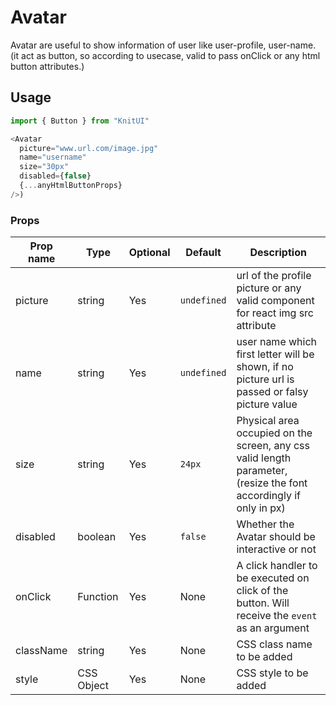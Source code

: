 # Avatar

Avatar are useful to show information of user like user-profile, user-name. (it act as button, so according to usecase, valid to pass onClick or any html button attributes.)

## Usage

```javascript
import { Button } from "KnitUI"

<Avatar
  picture="www.url.com/image.jpg"
  name="username"
  size="30px"
  disabled={false}
  {...anyHtmlButtonProps}
/>)
```

### Props

| Prop name | Type       | Optional | Default     | Description                                                                                                       |
| --------- | ---------- | -------- | ----------- | ----------------------------------------------------------------------------------------------------------------- |
| picture   | string     | Yes      | `undefined` | url of the profile picture or any valid component for react img src attribute                                     |
| name      | string     | Yes      | `undefined` | user name which first letter will be shown, if no picture url is passed or falsy picture value                    |
| size      | string     | Yes      | `24px`      | Physical area occupied on the screen, any css valid length parameter, (resize the font accordingly if only in px) |
| disabled  | boolean    | Yes      | `false`     | Whether the Avatar should be interactive or not                                                                   |
| onClick   | Function   | Yes      | None        | A click handler to be executed on click of the button. Will receive the `event` as an argument                    |
| className | string     | Yes      | None        | CSS class name to be added                                                                                        |
| style     | CSS Object | Yes      | None        | CSS style to be added                                                                                             |
